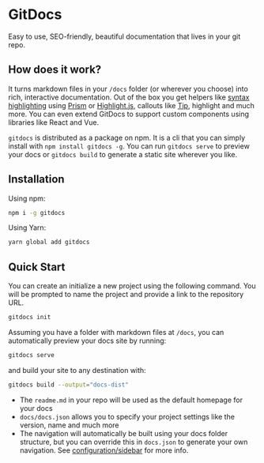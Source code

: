 <!-- ---
title: Blogging Like a Hacker
layout: post
--- -->

# GitDocs

Easy to use, SEO-friendly, beautiful documentation that lives in your git repo.

## How does it work?

It turns markdown files in your `/docs` folder (or wherever you choose) into rich, interactive documentation. Out of the box you get helpers like [syntax highlighting](syntax/languages) using [Prism](prismjs.com) or [Highlight.js](https://highlightjs.org/), callouts like [Tip](components/helpers#tip), <Highlight>highlight</Highlight> and much more. You can even extend GitDocs to support custom components using libraries like React and Vue.

`gitdocs` is distributed as a package on npm. It is a cli that you can simply install with `npm install gitdocs -g`. You can run `gitdocs serve` to preview your docs or `gitdocs build` to generate a static site wherever you like.

## Installation

Using npm:

```bash
npm i -g gitdocs
```

Using Yarn:

```bash
yarn global add gitdocs
```

## Quick Start

You can create an initialize a new project using the following command. You will be prompted to name the project and provide a link to the repository URL.

```bash
gitdocs init
```

Assuming you have a folder with markdown files at `/docs`, you can automatically preview your docs site by running:

```bash
gitdocs serve
```

and build your site to any destination with:

```bash
gitdocs build --output="docs-dist"
```

- The `readme.md` in your repo will be used as the default homepage for your docs
- `docs/docs.json` allows you to specify your project settings like the version, name and much more
- The navigation will automatically be built using your docs folder structure, but you can override this in `docs.json` to generate your own navigation. See [configuration/sidebar](/configuration/sidebar.md) for more info.
